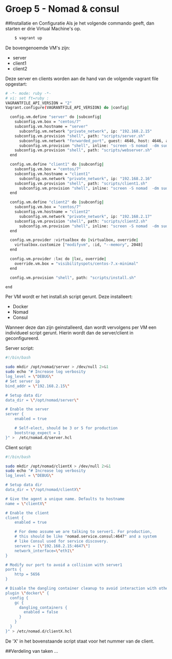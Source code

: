 # Groep 5 - Nomad & consul

##Installatie en Configuratie
Als je het volgende commando geeft, dan starten er drie Virtual Machine's op.

```bash
    $ vagrant up
```

De bovengenoemde VM's zijn:
* server
* client1
* client2

Deze server en clients worden aan de hand van de volgende vagrant file opgestart:
```bash
# -*- mode: ruby -*-
# vi: set ft=ruby :
VAGRANTFILE_API_VERSION = "2"
Vagrant.configure(VAGRANTFILE_API_VERSION) do |config|

  config.vm.define "server" do |subconfig|
    subconfig.vm.box = "centos/7"
    subconfig.vm.hostname = "server"
	  subconfig.vm.network "private_network", ip: "192.168.2.15"
    subconfig.vm.provision "shell", path: "scripts/server.sh"
	  subconfig.vm.network "forwarded_port", guest: 4646, host: 4646, auto_correct: true, host_ip: "127.0.0.1"
	  subconfig.vm.provision "shell", inline: "screen -S nomad  -dm sudo nomad  agent -config /etc/nomad.d/server.hcl"
    subconfig.vm.provision "shell", path: "scripts/webserver.sh"
  end

  config.vm.define "client1" do |subconfig|
    subconfig.vm.box = "centos/7"
    subconfig.vm.hostname = "client1"
	  subconfig.vm.network "private_network", ip: "192.168.2.16"
    subconfig.vm.provision "shell", path: "scripts/client1.sh"
	  subconfig.vm.provision "shell", inline: "screen -S nomad  -dm sudo nomad  agent -config /etc/nomad.d/client1.hcl"
  end

  config.vm.define "client2" do |subconfig|
    subconfig.vm.box = "centos/7"
    subconfig.vm.hostname = "client2"
	  subconfig.vm.network "private_network", ip: "192.168.2.17"
    subconfig.vm.provision "shell", path: "scripts/client2.sh"
	  subconfig.vm.provision "shell", inline: "screen -S nomad  -dm sudo nomad  agent -config /etc/nomad.d/client2.hcl"
  end

  config.vm.provider :virtualbox do |virtualbox, override|
    virtualbox.customize ["modifyvm", :id, "--memory", 2048]
  end

  config.vm.provider :lxc do |lxc, override|
    override.vm.box = "visibilityspots/centos-7.x-minimal"
  end

  config.vm.provision "shell", path: "scripts/install.sh"

end
```
Per VM wordt er het install.sh script gerunt. Deze installeert:
* Docker
* Nomad
* Consul

Wanneer deze dan zijn geinstalleerd, dan wordt vervolgens per VM een individueel script gerunt. Hierin wordt dan de server/client in geconfigureerd.

Server script:
```bash
#!/bin/bash

sudo mkdir /opt/nomad/server > /dev/null 2>&1
sudo echo "# Increase log verbosity
log_level = \"DEBUG\"
# Set server ip
bind_addr = \"192.168.2.15\"

# Setup data dir
data_dir = \"/opt/nomad/server\"

# Enable the server
server {
    enabled = true

    # Self-elect, should be 3 or 5 for production
    bootstrap_expect = 1
}" >  /etc/nomad.d/server.hcl
```
Client script:
```bash
#!/bin/bash

sudo mkdir /opt/nomad/clientX > /dev/null 2>&1
sudo echo "# Increase log verbosity
log_level = \"DEBUG\"

# Setup data dir
data_dir = \"/opt/nomad/clientX\"

# Give the agent a unique name. Defaults to hostname
name = \"clientX\"

# Enable the client
client {
    enabled = true

    # For demo assume we are talking to server1. For production,
    # this should be like "nomad.service.consul:4647" and a system
    # like Consul used for service discovery.
    servers = [\"192.168.2.15:4647\"]
	network_interface=\"eth1\"
}

# Modify our port to avoid a collision with server1
ports {
    http = 5656
}

# Disable the dangling container cleanup to avoid interaction with other clients
plugin \"docker\" {
  config {
    gc {
      dangling_containers {
        enabled = false
      }
    }
  }
}" > /etc/nomad.d/clientX.hcl
```
De 'X' in het bovenstaande script staat voor het nummer van de client.

##Verdeling van taken
...
